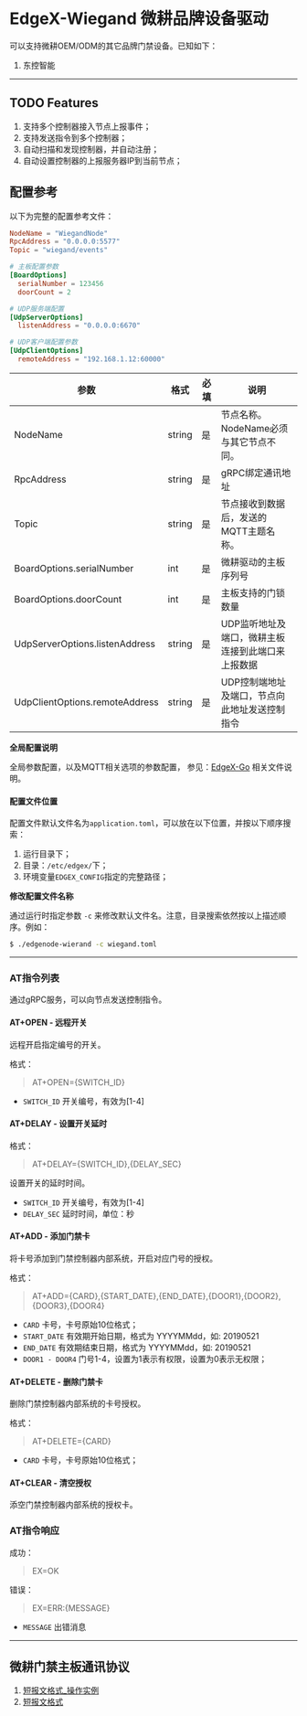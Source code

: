 # EdgeX-Wiegand 微耕品牌设备驱动

可以支持微耕OEM/ODM的其它品牌门禁设备。已知如下：

1. 东控智能

----

## TODO Features

1. 支持多个控制器接入节点上报事件；
1. 支持发送指令到多个控制器；
1. 自动扫描和发现控制器，并自动注册；
1. 自动设置控制器的上报服务器IP到当前节点；

## 配置参考

以下为完整的配置参考文件：

```toml
NodeName = "WiegandNode"
RpcAddress = "0.0.0.0:5577"
Topic = "wiegand/events"

# 主板配置参数
[BoardOptions]
  serialNumber = 123456
  doorCount = 2

# UDP服务端配置
[UdpServerOptions]
  listenAddress = "0.0.0.0:6670"

# UDP客户端配置参数
[UdpClientOptions]
  remoteAddress = "192.168.1.12:60000"

```

| 参数 | 格式 | 必填 | 说明 |
|-----|-----|-----|-----|
| NodeName | string | 是 | 节点名称。NodeName必须与其它节点不同。 |
| RpcAddress | string | 是 | gRPC绑定通讯地址 |
| Topic | string | 是 | 节点接收到数据后，发送的MQTT主题名称。 |
| BoardOptions.serialNumber | int | 是 | 微耕驱动的主板序列号 |
| BoardOptions.doorCount | int | 是 | 主板支持的门锁数量 |
| UdpServerOptions.listenAddress | string | 是 | UDP监听地址及端口，微耕主板连接到此端口来上报数据 |
| UdpClientOptions.remoteAddress | string | 是 | UDP控制端地址及端口，节点向此地址发送控制指令 |

**全局配置说明**

全局参数配置，以及MQTT相关选项的参数配置，
参见：[EdgeX-Go](https://github.com/nextabc-lab/edgex-go) 相关文件说明。


#### 配置文件位置

配置文件默认文件名为`application.toml`，可以放在以下位置，并按以下顺序搜索：

1. 运行目录下；
2. 目录：`/etc/edgex/`下；
3. 环境变量`EDGEX_CONFIG`指定的完整路径；

**修改配置文件名称**

通过运行时指定参数 `-c` 来修改默认文件名。注意，目录搜索依然按以上描述顺序。例如：

```bash
$ ./edgenode-wierand -c wiegand.toml
```

----

### AT指令列表

通过gRPC服务，可以向节点发送控制指令。

#### AT+OPEN - 远程开关

远程开启指定编号的开关。

格式：

> AT+OPEN={SWITCH_ID} 

- `SWITCH_ID` 开关编号，有效为\[1-4\] 
    
#### AT+DELAY - 设置开关延时

格式：

> AT+DELAY={SWITCH_ID},{DELAY_SEC}
 
设置开关的延时时间。

- `SWITCH_ID` 开关编号，有效为\[1-4\]
- `DELAY_SEC` 延时时间，单位：秒

#### AT+ADD - 添加门禁卡

将卡号添加到门禁控制器内部系统，开启对应门号的授权。

格式：

> AT+ADD={CARD},{START_DATE},{END_DATE},{DOOR1},{DOOR2},{DOOR3},{DOOR4}

- `CARD` 卡号，卡号原始10位格式；
- `START_DATE` 有效期开始日期，格式为 YYYYMMdd，如: 20190521
- `END_DATE` 有效期结束日期，格式为 YYYYMMdd，如: 20190521
- `DOOR1 - DOOR4` 门号1-4，设置为1表示有权限，设置为0表示无权限；

#### AT+DELETE - 删除门禁卡

删除门禁控制器内部系统的卡号授权。

格式：

> AT+DELETE={CARD}

- `CARD` 卡号，卡号原始10位格式；

#### AT+CLEAR - 清空授权

添空门禁控制器内部系统的授权卡。

### AT指令响应

成功：

> EX=OK

错误：

> EX=ERR:{MESSAGE}

- `MESSAGE` 出错消息

----

## 微耕门禁主板通讯协议

1. [短报文格式_操作实例](WG-proto-operator.pdf)
1. [短报文格式](WG-proto.pdf)


